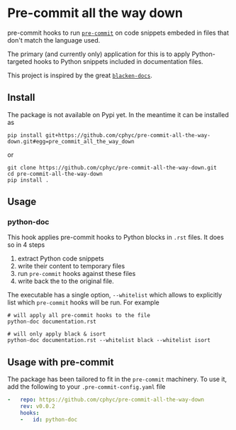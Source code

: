 # Pre-commit all the way down

pre-commit hooks to run [`pre-commit`](https://pypi.org/project/pre-commit/) on
code snippets embeded in files that don't match the language used.

The primary (and currently only) application for this is to apply
Python-targeted hooks to Python snippets included in documentation files.

This project is inspired by the great
[`blacken-docs`](https://pypi.org/project/blacken-docs/).

## Install

The package is not available on Pypi yet. In the meantime it can be installed as
```shell
pip install git+https://github.com/cphyc/pre-commit-all-the-way-down.git#egg=pre_commit_all_the_way_down
```
or
```shell
git clone https://github.com/cphyc/pre-commit-all-the-way-down.git
cd pre-commit-all-the-way-down
pip install .
```

## Usage

### python-doc
This hook applies pre-commit hooks to Python blocks in `.rst` files.
It does so in 4 steps
1. extract Python code snippets
2. write their content to temporary files
3. run `pre-commit` hooks against these files
4. write back the to the original file.

The executable has a single option, `--whitelist` which allows to explicitly list which `pre-commit` hooks will be run.
For example
```shell
# will apply all pre-commit hooks to the file
python-doc documentation.rst

# will only apply black & isort
python-doc documentation.rst --whitelist black --whitelist isort
```

## Usage with pre-commit

The package has been tailored to fit in the `pre-commit` machinery. To use it, add the following to your `.pre-commit-config.yaml` file
```yaml
-   repo: https://github.com/cphyc/pre-commit-all-the-way-down
    rev: v0.0.2
    hooks:
    -   id: python-doc
```
